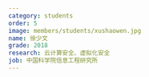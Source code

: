 ```yaml
---
category: students
order: 5
image: members/students/xushaowen.jpg
name: 徐少文
grade: 2018
research: 云计算安全、虚拟化安全
job: 中国科学院信息工程研究所
---
```

